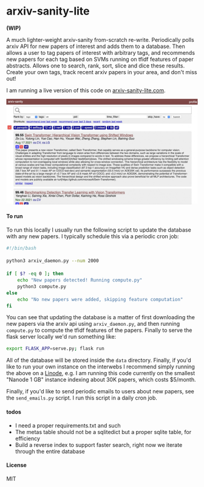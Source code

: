 
# arxiv-sanity-lite


**(WIP)**

A much lighter-weight arxiv-sanity from-scratch re-write. Periodically polls arxiv API for new papers of interest and adds them to a database. Then allows a user to tag papers of interest with arbitrary tags, and recommends new papers for each tag based on SVMs running on tfidf features of paper abstracts. Allows one to search, rank, sort, slice and dice these results. Create your own tags, track recent arxiv papers in your area, and don't miss out!

I am running a live version of this code on [arxiv-sanity-lite.com](https://arxiv-sanity-lite.com).

![Screenshot](screenshot.jpg)

#### To run

To run this locally I usually run the following script to update the database with any new papers. I typically schedule this via a periodic cron job:

```bash
#!/bin/bash

python3 arxiv_daemon.py --num 2000

if [ $? -eq 0 ]; then
    echo "New papers detected! Running compute.py"
    python3 compute.py
else
    echo "No new papers were added, skipping feature computation"
fi
```

You can see that updating the database is a matter of first downloading the new papers via the arxiv api using `arxiv_daemon.py`, and then running `compute.py` to compute the tfidf features of the papers. Finally to serve the flask server locally we'd run something like:

```bash
export FLASK_APP=serve.py; flask run
```

All of the database will be stored inside the `data` directory. Finally, if you'd like to run your own instance on the interwebs I recommend simply running the above on a [Linode](https://www.linode.com), e.g. I am running this code currently on the smallest "Nanode 1 GB" instance indexing about 30K papers, which costs $5/month.

Finally, if you'd like to send periodic emails to users about new papers, see the `send_emails.py` script. I run this script in a daily cron job.

#### todos

- I need a proper requirements.txt and such
- The metas table should not be a sqlitedict but a proper sqlite table, for efficiency
- Build a reverse index to support faster search, right now we iterate through the entire database

#### License

MIT
